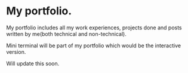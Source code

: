 # My portfolio.

My portfolio includes all my work experiences, projects done and posts written by me(both technical and non-technical).

Mini terminal will be part of my portfolio which would be the interactive version.

Will update this soon.